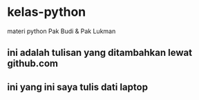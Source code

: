 # kelas-python
materi python Pak Budi &amp; Pak Lukman

## ini adalah tulisan yang ditambahkan lewat github.com

## ini yang ini saya tulis dati laptop
